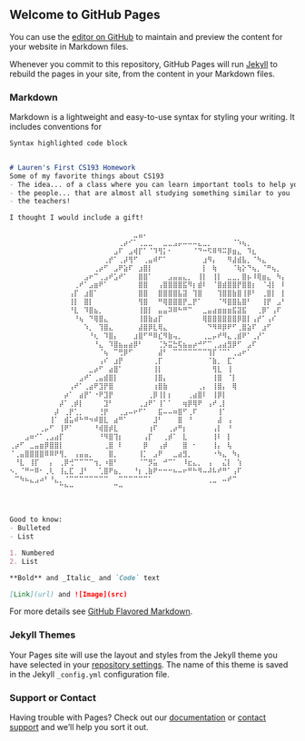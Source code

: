 ## Welcome to GitHub Pages

You can use the [editor on GitHub](https://github.com/kalutes/CS193_Fall18_Lab1/edit/master/index.md) to maintain and preview the content for your website in Markdown files.

Whenever you commit to this repository, GitHub Pages will run [Jekyll](https://jekyllrb.com/) to rebuild the pages in your site, from the content in your Markdown files.

### Markdown

Markdown is a lightweight and easy-to-use syntax for styling your writing. It includes conventions for

```markdown
Syntax highlighted code block


# Lauren's First CS193 Homework
Some of my favorite things about CS193
- The idea... of a class where you can learn important tools to help you succeed
- the people... that are almost all studying something similar to you
- the teachers!

I thought I would include a gift! 

⠀⠀⠀⠀⠀⠀⠀⠀⠀⠀⠀⠀⠀⠀⠀⠀⠀⠀⠀⠀⠀⠀⠀⠀⠀⣀⣤⠄⠀⠀⠀⠀⠀⠀⠀⠀⠀⠀⠀⠀⠀⠀⠀⠀⠀⠀⠀⠀⠀⠀⠀⠀⠀⠀⠀⠀
⠀⠀⠀⠀⠀⠀⠀⠀⠀⠀⠀⠀⠀⠀⠀⠀⠀⠀⠀⠀⠀⠀⢀⡴⠊⠁⢀⣀⣀⠀⠀⣀⣀⣠⡤⠤⠤⠤⣄⣀⡀⠀⠀⠀⠀⠈⠱⢦⡀⠀⠀⠀⠀⠀⠀⠀
⠀⠀⠀⠀⠀⠀⠀⠀⠀⠀⠀⠀⠀⠀⠀⠀⠀⠀⠀⠀⠀⣠⠏⠀⣠⢾⡏⠁⠈⠹⢻⡅⠂⠀⠀⠀⠀⠈⠙⠒⠫⠿⠻⠭⡿⣶⣄⠀⠹⣆⠀⠀⠀⠀⠀⠀
⠀⠀⠀⠀⠀⠀⠀⠀⠀⠀⠀⠀⠀⠀⠀⠀⠀⠀⠀⢀⡞⠁⢀⡼⢻⠋⠀⢀⣤⠾⠋⠁⠀⠀⠀⠀⠀⠀⠀⣰⠻⡄⠀⠀⠻⣼⣾⣧⡀⠈⠳⣄⠀⠀⠀⠀
⠀⠀⠀⠀⠀⠀⠀⠀⠀⠀⠀⠀⠀⠀⠀⠀⠀⢀⡴⠋⠀⣠⠟⣵⠏⠀⣰⣿⡇⠀⠀⠀⠀⠀⠀⠀⠀⠀⠀⡇⠀⢷⠀⠀⠀⠈⢷⡕⠙⢦⡀⠈⠛⢦⡀⠀
⠀⠀⠀⠀⠀⠀⠀⠀⠀⠀⠀⠀⠀⠀⠀⣠⠖⠉⢀⣠⠞⣡⠞⠁⠀⠀⣿⣿⠁⠀⠀⠀⣠⣤⣤⣄⡀⠀⢸⡇⠀⢸⡇⠀⣀⣀⡀⣿⡦⠸⢿⣶⣄⠀⠳⡄
⠀⠀⠀⠀⠀⠀⠀⠀⠀⠀⠀⠀⠀⢀⠞⠁⣠⣶⠟⠁⠀⠀⠀⠀⠀⠀⣿⣿⠀⠀⢠⣿⣿⣿⣿⣯⠻⡆⣾⠇⠀⠈⣿⣾⣿⣿⡟⣿⣿⡆⠀⠈⢼⡇⠀⠇
⠀⠀⠀⠀⠀⠀⠀⠀⠀⠀⠀⠀⢠⡏⠀⣰⣿⠁⠀⠀⠀⠀⠀⠀⠀⠀⣿⣿⠀⠀⣿⣿⣿⣿⣧⣽⠀⢹⣿⠀⠀⠀⢹⣿⣿⣷⣿⢸⡿⠃⠀⢀⣿⡇⠀⡇
⠀⠀⠀⠀⠀⠀⠀⠀⠀⠀⠀⠀⢸⡇⠀⣿⡇⠀⠀⠀⠀⠀⠀⠀⠀⠀⢻⣿⠀⠀⠛⢿⣿⣿⣿⡟⣀⡟⠁⠀⠀⠀⠈⠻⣿⣿⣧⣿⠃⠀⠀⢸⡟⠀⣠⠃
⠀⠀⠀⠀⠀⠀⠀⠀⠀⠀⠀⠀⠘⣇⠀⠹⣿⣦⡀⠀⠀⠀⠀⠀⠀⠀⢸⣿⡇⠀⣤⣤⠽⠿⠓⠛⠉⠀⠀⣀⣤⣴⣶⣶⣶⣯⣽⣯⠀⠀⢀⡿⠁⢠⠏⠀
⠀⠀⠀⠀⠀⠀⠀⠀⠀⠀⠀⠀⠀⠘⢦⠀⠙⢿⣿⣄⠀⠀⠀⠀⠀⠀⢸⣿⣷⣴⡏⠀⠀⠀⠀⠀⠀⠀⠀⢿⣿⣿⣿⣿⣿⣿⡿⣿⡇⢠⡞⠁⢠⠎⠀⠀
⠀⠀⠀⠀⠀⠀⠀⠀⠀⠀⠀⠀⠀⠀⠀⠱⡀⠀⢹⣿⣄⠀⠀⠀⠀⠀⣼⣿⡿⣇⢿⣄⠀⠀⠀⠀⠀⠀⠀⠀⠙⠻⠿⡿⠟⠋⢀⣿⣵⠏⠀⣰⠋⠀⠀⠀
⠀⠀⠀⠀⠀⠀⠀⠀⠀⠀⠀⠀⠀⠀⠀⠀⠘⢆⠀⠹⣿⡄⠀⠀⠀⣰⣿⠋⠛⠿⣎⠻⣷⢤⡀⠀⠀⠀⠀⢀⣀⡤⠞⠻⣄⢀⣾⠟⠁⢀⡜⠁⠀⠀⠀⠀
⠀⠀⠀⠀⠀⠀⠀⠀⠀⠀⠀⠀⠀⠀⠀⠀⠀⠘⣄⠀⠹⣿⣦⣤⣴⡿⠃⠀⠀⠀⢈⡳⣭⣓⢯⣦⣤⡴⠚⠋⠉⢀⣠⣴⣻⡿⠋⠀⣠⠏⠀⠀⠀⠀⠀⠀
⠀⠀⠀⠀⠀⠀⠀⠀⠀⠀⠀⠀⠀⠀⠀⠀⠀⠀⠈⢦⠀⠉⢛⡿⠋⠀⠀⠀⠀⠀⣼⠃⠀⠉⠉⠉⠉⠉⠉⠉⢹⡏⠈⠉⠁⢀⣠⠖⠁⠀⠀⠀⠀⠀⠀⠀
⠀⠀⠀⠀⠀⠀⠀⠀⠀⠀⠀⠀⠀⠀⠀⠀⠀⠀⢠⠎⠀⣰⡟⠀⠀⠀⠀⠀⠀⢀⡏⠀⠀⠀⠀⠀⠀⠀⠀⠀⠈⣷⡀⠀⣏⠁⠀⠀⠀⠀⠀⠀⠀⠀⠀⠀
⠀⠀⠀⠀⠀⠀⠀⠀⠀⠀⠀⠀⠀⠀⠀⠀⣀⡴⠋⠀⣴⣿⠁⠀⠀⠀⠀⠀⠀⢸⡇⠀⠀⠀⠀⠀⠀⠀⠀⠀⠀⢻⣇⠀⢸⠀⠀⠀⠀⠀⠀⠀⠀⠀⠀⠀
⠀⠀⠀⠀⠀⠀⠀⠀⠀⠀⠀⠀⠀⠀⣠⠞⠁⢀⣤⣾⣿⡇⠀⠀⠀⠀⠀⠀⠀⢸⣿⡄⠀⠀⠀⠀⠀⠀⠀⠀⠀⢸⣿⠀⠈⡇⠀⠀⠀⠀⠀⠀⠀⠀⠀⠀
⠀⠀⠀⠀⠀⠀⠀⠀⠀⠀⠀⠀⢠⠞⠁⢀⣴⠟⣹⡟⣿⠀⠀⠀⠀⠀⠀⠀⠀⢰⣿⣷⠀⠀⠀⠀⠀⠀⢀⡄⠀⢸⣿⡄⠀⢿⠀⠀⠀⠀⠀⠀⠀⠀⠀⠀
⠀⠀⠀⠀⠀⠀⠀⠀⠀⠀⠀⡴⠁⠀⣴⡟⠁⠐⠟⣹⡟⠀⠀⠀⠀⠀⠀⠀⢀⡿⢸⡇⡆⠀⠀⠀⢀⣴⣿⠇⠀⢸⡿⡇⠀⠀⠀⠀⠀⠀⠀⠀⠀⠀⠀⠀
⠀⠀⠀⠀⠀⠀⠀⠀⠀⠀⡼⠁⢀⡾⡇⠀⠀⠀⠀⣹⠃⠀⠀⠀⠀⠀⢀⣰⠟⠁⢸⠁⠁⠀⠀⢶⡿⢿⠟⠀⢠⠞⢀⡇⠀⠀⠀⠀⠀⠀⠀⠀⠀⠀⠀⠀
⠀⠀⠀⠀⠀⠀⠀⠀⠀⡼⠀⢀⡟⢁⡀⠀⠀⠀⢘⡟⠀⠀⢀⣠⠤⠖⠋⠁⠀⠀⣯⠤⠤⠶⣿⠋⢀⠏⠀⠀⠀⠀⢸⠁⠀⠀⠀⠀⠀⠀⠀⠀⠀⠀⠀⠀
⠀⠀⠀⠀⠀⠀⠀⠀⢸⠁⠀⣾⣥⠾⠓⠛⠲⠾⣿⣇⠀⣴⠛⠁⠀⠀⠀⠀⠀⣸⠃⠀⠀⠀⣿⠀⠘⠀⠀⠀⠀⠀⣼⠀⢠⠀⠀⠀⠀⠀⠀⠀⠀⠀⠀⠀
⠀⠀⠀⠀⠀⠀⢀⡤⠋⠀⢸⠟⠁⠀⠀⠀⠀⠘⢾⣿⡾⣇⠀⠀⠀⠀⠀⠀⢰⠏⠀⠀⢀⡴⠛⡆⠀⠀⠀⠀⠀⢠⡇⠀⠘⠀⠀⠀⠀⠀⠀⠀⠀⠀⠀⠀
⠀⠀⠀⣠⠶⠊⠁⢀⣠⣴⡏⠀⠀⠀⠀⠀⠀⠀⠘⠻⣿⢹⡆⠀⠀⠀⠀⢠⡏⠀⠀⢀⡾⠁⠀⣇⠀⠀⠀⠀⠀⢸⠇⠀⡇⠀⠀⠀⠀⠀⠀⠀⠀⠀⠀⠀
⢀⡴⠋⠀⣀⣤⣶⡿⣿⣿⡇⠀⠀⠀⠀⠀⠀⠀⠀⢀⣿⠀⠇⠀⠀⠀⠀⡿⠀⠀⢠⡾⠀⠀⠀⣿⠀⠂⠀⠀⠀⢸⡄⠀⢧⠀⠀⠀⠀⠀⠀⠀⠀⠀⠀⠀
⠈⢀⣤⣿⣿⣿⣿⠿⠿⠟⢻⡀⠀⢠⣤⣤⡀⠀⠀⠀⣿⡀⠀⠀⠀⠀⢸⡁⠀⣠⠟⠀⠀⣀⣴⣻⡀⠀⠀⠀⠀⠐⠳⣄⠀⠳⡄⠀⠀⠀⠀⠀⠀⠀⠀⠀
⠀⠘⣇⠀⢸⡏⠀⠀⡄⠀⢀⡿⢚⠉⠉⠉⠉⢲⡀⠰⣿⠃⠀⠀⠀⠀⠈⠉⡻⣥⠀⠚⠉⠁⠀⠸⣖⣄⡀⠀⢠⠀⠀⣌⡇⠀⢱⠀⠀⠀⠀⠀⠀⠀⠀⠀
⠢⡀⠈⠛⠒⠿⠂⢀⢇⠀⢸⣄⣏⠀⣸⠃⠀⠀⢁⣿⠟⣦⡀⠀⠀⠘⡆⢀⣷⠟⠒⠒⠒⠦⠤⠖⠛⠓⠻⠤⠼⠧⠞⠛⠁⢠⠏⠀⠀⠀⠀⠀⠀⠀⠀⠀
⠀⠉⠳⠦⣄⣠⠴⠃⠘⣄⡀⠈⠉⠉⠉⠉⠉⠉⠉⠉⠀⠀⠉⠉⠉⠉⠉⠉⠁⠀⠀⠀⠀⠀⠀⠀⠀⠀⠀⠀⢀⣀⠀⠤⠞⠉⠀⠀⠀⠀⠀⠀⠀⠀⠀⠀
⠀⠀⠀⠀⠀⠀⠀⠀⠀⠀⠉⠓⠒⠀⠀⠀⠀⠀⠀⠀⠀⠉⠒⠀⠀⠀⠀⠀⠀⠀⠀⠀⠀⠀⠀⠀⠀⠀⠀⠀⠀⠀⠀⠀⠀⠀⠀⠀⠀⠀⠀⠀⠀⠀⠀⠀



Good to know:
- Bulleted
- List

1. Numbered
2. List

**Bold** and _Italic_ and `Code` text

[Link](url) and ![Image](src)
```

For more details see [GitHub Flavored Markdown](https://guides.github.com/features/mastering-markdown/).

### Jekyll Themes

Your Pages site will use the layout and styles from the Jekyll theme you have selected in your [repository settings](https://github.com/kalutes/CS193_Fall18_Lab1/settings). The name of this theme is saved in the Jekyll `_config.yml` configuration file.

### Support or Contact

Having trouble with Pages? Check out our [documentation](https://help.github.com/categories/github-pages-basics/) or [contact support](https://github.com/contact) and we’ll help you sort it out.

